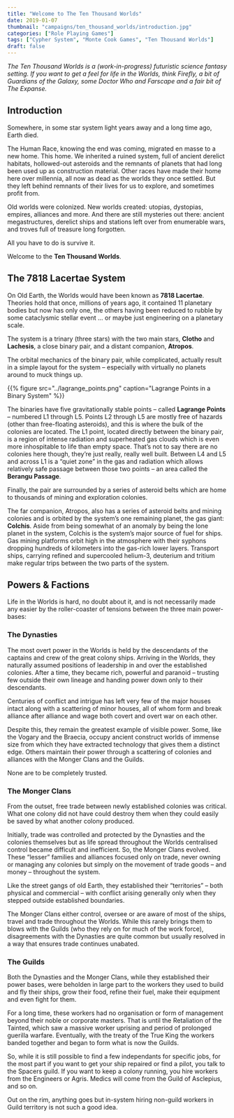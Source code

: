 ```yaml
---
title: "Welcome to The Ten Thousand Worlds"
date: 2019-01-07
thumbnail: "campaigns/ten_thousand_worlds/introduction.jpg"
categories: ["Role Playing Games"]
tags: ["Cypher System", "Monte Cook Games", "Ten Thousand Worlds"]
draft: false
---
```


_The Ten Thousand Worlds is a (work-in-progress) futuristic science fantasy setting. If you want to get a feel for life in the Worlds, think Firefly, a bit of Guardians of the Galaxy, some Doctor Who and Farscape and a fair bit of The Expanse._

## Introduction

Somewhere, in some star system light years away and a long time ago, Earth died.

The Human Race, knowing the end was coming, migrated en masse to a new home. This home. We inherited a ruined system, full of ancient derelict habitats, hollowed-out asteroids and the remnants of planets that had long been used up as construction material. Other races have made their home here over millennia, all now as dead as the worlds they once settled. But they left behind remnants of their lives for us to explore, and sometimes profit from.

Old worlds were colonized. New worlds created: utopias, dystopias, empires, alliances and more. And there are still mysteries out there: ancient megastructures, derelict ships and stations left over from enumerable wars, and troves full of treasure long forgotten.

All you have to do is survive it.

Welcome to the **Ten Thousand Worlds**.

## The 7818 Lacertae System

On Old Earth, the Worlds would have been known as **7818 Lacertae**. Theories hold that once, millions of years ago, it contained 11 planetary bodies but now has only one, the others having been reduced to rubble by some cataclysmic stellar event ... or maybe just engineering on a planetary scale.

The system is a trinary (three stars) with the two main stars, **Clotho** and **Lachesis**, a close binary pair, and a distant companion, **Atropos**.

The orbital mechanics of the binary pair, while complicated, actually result in a simple layout for the system – especially with virtually no planets around to muck things up.

{{% figure src="../lagrange_points.png" caption="Lagrange Points in a Binary System" %}}

The binaries have five gravitationally stable points – called **Lagrange Points** – numbered L1 through L5. Points L2 through L5 are mostly free of hazards (other than free-floating asteroids), and this is where the bulk of the colonies are located.  The L1 point, located directly between the binary pair, is a region of intense radiation and superheated gas clouds which is even more inhospitable to life than empty space. That’s not to say there are no colonies here though, they’re just really, really well built. Between L4 and L5 and across L1 is a “quiet zone” in the gas and radiation which allows relatively safe passage between those two points – an area called the **Berangu Passage**.

Finally, the pair are surrounded by a series of asteroid belts which are home to thousands of mining and exploration colonies.

The far companion, Atropos, also has a series of asteroid belts and mining colonies and is orbited by the system’s one remaining planet, the gas giant: **Colchis**. Aside from being somewhat of an anomaly by being the lone planet in the system, Colchis is the system’s major source of fuel for ships. Gas mining platforms orbit high in the atmosphere with their syphons dropping hundreds of kilometers into the gas-rich lower layers. Transport ships, carrying refined and supercooled helium-3, deuterium and tritium make regular trips between the two parts of the system.

## Powers & Factions

Life in the Worlds is hard, no doubt about it, and is not necessarily made any easier by the roller-coaster of tensions between the three main power-bases:

### The Dynasties

The most overt power in the Worlds is held by the descendants of the captains and crew of the great colony ships. Arriving in the Worlds, they naturally assumed positions of leadership in and over the established colonies. After a time, they became rich, powerful and paranoid – trusting few outside their own lineage and handing power down only to their descendants.

Centuries of conflict and intrigue has left very few of the major houses intact along with a scattering of minor houses, all of whom form and break alliance after alliance and wage both covert and overt war on each other.

Despite this, they remain the greatest example of visible power. Some, like the Vogary and the Braecia, occupy ancient construct worlds of immense size from which they have extracted technology that gives them a distinct edge. Others maintain their power through a scattering of colonies and alliances with the Monger Clans and the Guilds.

None are to be completely trusted.

### The Monger Clans

From the outset, free trade between newly established colonies was critical. What one colony did not have could destroy them when they could easily be saved by what another colony produced.

Initially, trade was controlled and protected by the Dynasties and the colonies themselves but as life spread throughout the Worlds centralised control became difficult and inefficient. So, the Monger Clans evolved. These “lesser” families and alliances focused only on trade, never owning or managing any colonies but simply on the movement of trade goods – and money – throughout the system.

Like the street gangs of old Earth, they established their “territories” – both physical and commercial – with conflict arising generally only when they stepped outside established boundaries.

The Monger Clans either control, oversee or are aware of most of the ships, travel and trade throughout the Worlds. While this rarely brings them to blows with the Guilds (who they rely on for much of the work force), disagreements with the Dynasties are quite common but usually resolved in a way that ensures trade continues unabated.

### The Guilds

Both the Dynasties and the Monger Clans, while they established their power bases, were beholden in large part to the workers they used to build and fly their ships, grow their food, refine their fuel, make their equipment and even fight for them.

For a long time, these workers had no organisation or form of management beyond their noble or corporate masters. That is until the Retaliation of the Tainted, which saw a massive worker uprising and period of prolonged guerilla warfare. Eventually, with the treaty of the True King the workers banded together and began to form what is now the Guilds.

So, while it is still possible to find a few independants for specific jobs, for the most part if you want to get your ship repaired or find a pilot, you talk to the Spacers guild. If you want to keep a colony running, you hire workers from the Engineers or Agris. Medics will come from the Guild of Asclepius, and so on.

Out on the rim, anything goes but in-system hiring non-guild workers in Guild territory is not such a good idea.
